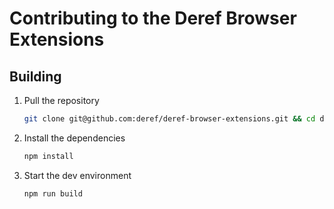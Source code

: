 # Contributing to the Deref Browser Extensions

## Building

1. Pull the repository
   ```bash
   git clone git@github.com:deref/deref-browser-extensions.git && cd deref-browser-extensions
   ```

2. Install the dependencies
   ```bash
   npm install
   ```

3. Start the dev environment
   ```bash
   npm run build
   ```
